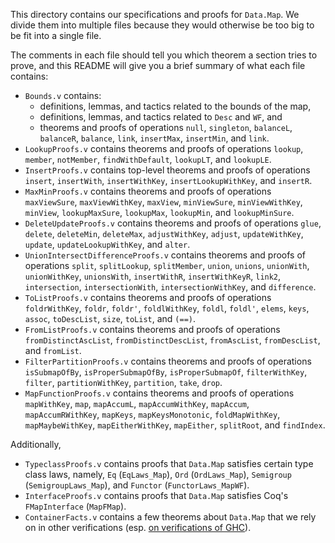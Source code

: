 This directory contains our specifications and proofs for `Data.Map`. We divide
them into multiple files because they would otherwise be too big to be fit into
a single file.

The comments in each file should tell you which theorem a section tries to
prove, and this README will give you a brief summary of what each file contains:
* `Bounds.v` contains:
  - definitions, lemmas, and tactics related to the bounds of the map,
  - definitions, lemmas, and tactics related to `Desc` and `WF`, and
  - theorems and proofs of operations `null`, `singleton`, `balanceL`,
    `balanceR`, `balance`, `link`, `insertMax`, `insertMin`, and `link`.
* `LookupProofs.v` contains theorems and proofs of operations `lookup`,
  `member`, `notMember`, `findWithDefault`, `lookupLT`, and `lookupLE`.
* `InsertProofs.v` contains top-level theorems and proofs of operations
  `insert`, `insertWith`, `insertWithKey`, `insertLookupWithKey`, and `insertR`.
* `MaxMinProofs.v` contains theorems and proofs of operations `maxViewSure`,
  `maxViewWithKey`, `maxView`, `minViewSure`, `minViewWithKey`, `minView`,
  `lookupMaxSure`, `lookupMax`, `lookupMin`, and `lookupMinSure`.
* `DeleteUpdateProofs.v` contains theorems and proofs of operations `glue`,
  `delete`, `deleteMin`, `deleteMax`, `adjustWithKey`, `adjust`,
  `updateWithKey`, `update`, `updateLookupWithKey`, and `alter`.
* `UnionIntersectDifferenceProofs.v` contains theorems and proofs of operations
  `split`, `splitLookup`, `splitMember`, `union`, `unions`, `unionWith`,
  `unionWithKey`, `unionsWith`, `insertWithR`, `insertWithKeyR`, `link2`,
  `intersection`, `intersectionWith`, `intersectionWithKey`, and `difference`.
* `ToListProofs.v` contains theorems and proofs of operations `foldrWithKey`,
   `foldr`, `foldr'`, `foldlWithKey`, `foldl`, `foldl'`, `elems`, `keys`,
   `assoc`, `toDescList`, `size`, `toList`, and `(==)`.
* `FromListProofs.v` contains theorems and proofs of operations
  `fromDistinctAscList`, `fromDistinctDescList`, `fromAscList`, `fromDescList`,
  and `fromList`.
* `FilterPartitionProofs.v` contains theorems and proofs of operations
  `isSubmapOfBy`, `isProperSubmapOfBy`, `isProperSubmapOf`, `filterWithKey`,
  `filter`, `partitionWithKey`, `partition`, `take`, `drop`.
* `MapFunctionProofs.v` contains theorems and proofs of operations `mapWithKey`,
    `map`, `mapAccumL`, `mapAccumWithKey`, `mapAccum`, `mapAccumRWithKey`,
    `mapKeys`, `mapKeysMonotonic`, `foldMapWithKey`, `mapMaybeWithKey`,
    `mapEitherWithKey`, `mapEither`, `splitRoot`, and `findIndex`.

Additionally,
* `TypeclassProofs.v` contains proofs that `Data.Map` satisfies certain type
  class laws, namely, `Eq` (`EqLaws_Map`), `Ord` (`OrdLaws_Map`), `Semigroup`
  (`SemigroupLaws_Map`), and `Functor` (`FunctorLaws_MapWF`).
* `InterfaceProofs.v` contains proofs that `Data.Map` satisfies Coq's
  `FMapInterface` (`MapFMap`).
* `ContainerFacts.v` contains a few theorems about `Data.Map` that we rely on in
  other verifications (esp. [on verifications of GHC](../../../ghc)).
